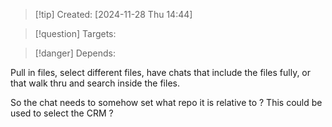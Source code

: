
>[!tip] Created: [2024-11-28 Thu 14:44]

>[!question] Targets: 

>[!danger] Depends: 

Pull in files, select different files, have chats that include the files fully, or that walk thru and search inside the files.

So the chat needs to somehow set what repo it is relative to ?
This could be used to select the CRM ?